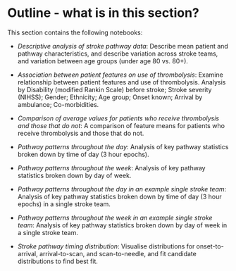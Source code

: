 # Outline - what is in this section?

This section contains the following notebooks:

* *Descriptive analysis of stroke pathway data*: Describe mean patient and pathway characteristics, and describe variation across stroke teams, and variation between age groups (under age 80 vs. 80+).

* *Association between patient features on use of thrombolysis*: Examine relationship between patient features and use of thrombolysis. Analysis by Disability (modified Rankin Scale) before stroke; Stroke severity (NIHSS); Gender; Ethnicity; Age group; Onset known; Arrival by ambulance; Co-morbidities.

* *Comparison of average values for patients who receive thrombolysis and those that do not*: A comparison of feature means for patients who receive thrombolysis and those that do not.

* *Pathway patterns throughout the day*: Analysis of key pathway statistics broken down by time of day (3 hour epochs).

* *Pathway patterns throughout the week*: Analysis of key pathway statistics broken down by day of week.

* *Pathway patterns throughout the day in an example single stroke team*: Analysis of key pathway statistics broken down by time of day (3 hour epochs) in a single stroke team.

* *Pathway patterns throughout the week in an example single stroke team*: Analysis of key pathway statistics broken down by day of week in a single stroke team.

* *Stroke pathway timing distribution*: Visualise distributions for onset-to-arrival, arrival-to-scan, and scan-to-needle, and fit candidate distributions to find best fit.
